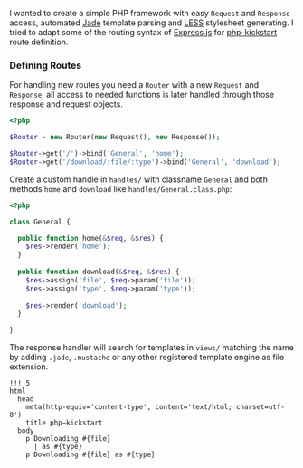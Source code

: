 I wanted to create a simple PHP framework with easy `Request` and `Response` access, automated [Jade](http://jade-lang.com) template parsing and [LESS](http://lesscss.com) stylesheet generating. I tried to adapt some of the routing syntax of [Express.js](http://expressjs.com) for [php-kickstart](http://semu.mp/php-kickstart.hmtl) route definition.

### Defining Routes
For handling new routes you need a `Router` with a new `Request` and `Response`, all access to needed functions is later handled through those response and request objects.
  
```php
<?php

$Router = new Router(new Request(), new Response());

$Router->get('/')->bind('General', 'home');
$Router->get('/download/:file/:type')->bind('General', 'download');
```
  
Create a custom handle in `handles/` with classname `General` and both methods `home` and `download` like  `handles/General.class.php`:

```php
<?php

class General {

  public function home(&$req, &$res) {
    $res->render('home');
  }
  
  public function download(&$req, &$res) {
    $res->assign('file', $req->param('file'));
    $res->assign('type', $req->param('type'));
  
    $res->render('download');
  }  

}
```
    
The response handler will search for templates in `views/` matching the name by adding `.jade`, `.mustache` or any other registered template engine as file extension.

```haml
!!! 5
html
  head
    meta(http-equiv='content-type', content='text/html; charset=utf-8')
    title php–kickstart
  body
    p Downloading #{file}
      | as #{type}
    p Downloading #{file} as #{type}      
```
